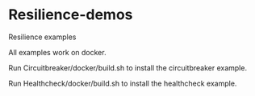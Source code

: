 # Resilience-demos
Resilience examples

All examples work on docker.


Run Circuitbreaker/docker/build.sh to install the circuitbreaker example.

Run Healthcheck/docker/build.sh to install the healthcheck example.